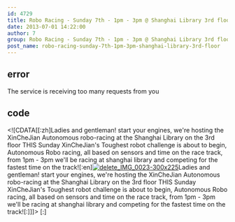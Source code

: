 ```yaml
---
id: 4729
title: Robo Racing - Sunday 7th - 1pm - 3pm @ Shanghai Library 3rd floor
date: 2013-07-01 14:22:00
author: 7
group: Robo Racing - Sunday 7th - 1pm - 3pm @ Shanghai Library 3rd floor
post_name: robo-racing-sunday-7th-1pm-3pm-shanghai-library-3rd-floor
---
```


## error
The service is receiving too many requests from you

## code
 <!\[CDATA\[\[:zh\]Ladies and gentleman! start your engines, we're hosting the XinCheJian Autonomous robo-racing at the Shanghai Library on the 3rd floor THIS Sunday XinCheJian's Toughest robot challenge is about to begin, Autonomous Robo racing, all based on sensors and time on the race track, from 1pm - 3pm we'll be racing at shanghai library and competing for the fastest time on the track!\[:en\][![delete_IMG_0023-300x225](http://139.162.84.35/wp-content/uploads/2013/07/delete_IMG_0023-300x225-1.jpg)](http://139.162.84.35/wp-content/uploads/2013/07/delete%5FIMG%5F0023-300x225-1.jpg)Ladies and gentleman! start your engines, we're hosting the XinCheJian Autonomous robo-racing at the Shanghai Library on the 3rd floor THIS Sunday XinCheJian's Toughest robot challenge is about to begin, Autonomous Robo racing, all based on sensors and time on the race track, from 1pm - 3pm we'll be racing at shanghai library and competing for the fastest time on the track!\[:\]\]\]> \[:\]
